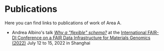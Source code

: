 # Publications

Here you can find links to publications of work of Area A.
* Andrea Albino's talk [*Why a "flexible" schema?*](https://www.koushare.com/video/videodetail/30479) at the [International FAIR-DI Conference on a FAIR Data Infrastructure for Materials Genomics (2022)](https://www.fair-di.eu/events/fairdi2022/fairdi2022-home)
July 12 to 15, 2022 in Shanghai
